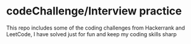 # codeChallenge/Interview practice

This repo includes some of the coding challenges from Hackerrank and LeetCode, I have solved just for fun and keep my coding skills sharp
